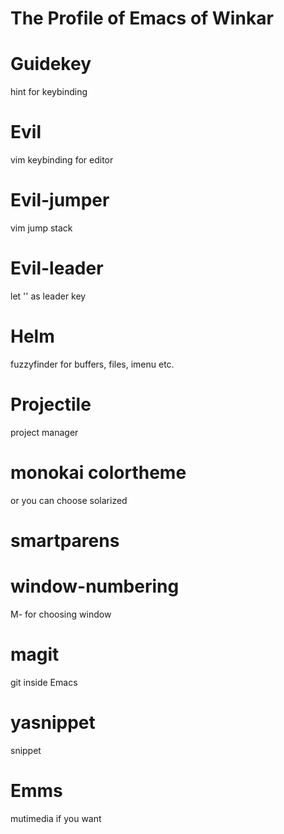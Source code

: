The Profile of Emacs of Winkar
==============================

# Guidekey
hint for keybinding

# Evil
vim keybinding for editor

# Evil-jumper
vim jump stack

# Evil-leader
let '<SPC>' as leader key

# Helm
fuzzyfinder for buffers, files, imenu etc.

# Projectile
project manager

# monokai colortheme
or you can choose solarized

# smartparens

# window-numbering
M-<number> for choosing window

# magit
git inside Emacs

# yasnippet
snippet

# Emms
mutimedia if you want

